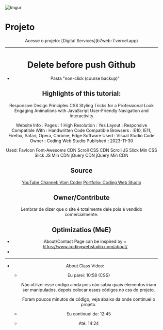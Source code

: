 ![Imgur](https://i.imgur.com/Bym2Q2L.png)

# Projeto
<div align="center"> Acesse o projeto:
[Digital Services](b7web-7.vercel.app)

------------------------------------------------

# Delete before push Github

  - Pasta "non-click (course backup)"

## Highlights of this tutorial:

Responsive Design Principles
CSS Styling Tricks for a Professional Look
Engaging Animations with JavaScript
User-Friendly Navigation and Interactivity

Website Info :
Pages :	1
High Resolution :	Yes
Layout :	Responsive
Compatible With :	Handwritten Code
Compatible Browsers :	IE10, IE11, Firefox, Safari, Opera, Chrome, Edge
Software Used :	Visual Studio Code
Owner :	Coding Web Studio
Published :	2023-11-30

Used:
FavIcon
Font-Awesome CDN
Scroll CSS CDN
Scroll JS
Slick Min CSS
Slick JS Min CDN
jQuery CDN
jQuery Min CDN


## Source

[YouTube Channel: Vbm Coder](https://youtu.be/_NWqwAuWPVY?si=iChm7zMTglQD9pCr)
[Portfolio: Coding Web Studio](https://www.codingwebstudio.com/webpages/animated-digital-website-template/)

## Owner/Contribute

Lembrar de dizer que o site é totalmente dele pois é vendido comercialmente.

## Optimizatios (MeE)

  - About/Contact Page can be inspired by = https://www.codingwebstudio.com/about/
  - 

----------------------------------------

- About Class Video:
  - Eu parei: 10:58 (CSS)

	Não utilizei esse código ainda pois não sabia quais elementos iriam ser manipulados, depois 
	colocar esses códigos no css do projeto.

	Foram poucos minutos de código, veja abaixo da onde continuei o projeto.

  - Eu continuei de: 12:45
  - Até: 14:24

